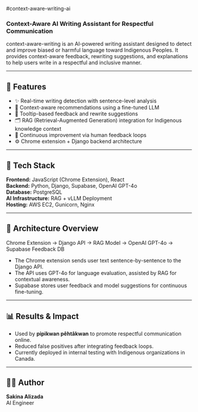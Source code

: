 #context-aware-writing-ai
### Context-Aware AI Writing Assistant for Respectful Communication

context-aware-writing is an AI-powered writing assistant designed to detect and improve biased or harmful language toward Indigenous Peoples. It provides context-aware feedback, rewriting suggestions, and explanations to help users write in a respectful and inclusive manner.

---

## 🚀 Features
- ✨ Real-time writing detection with sentence-level analysis
- 🧠 Context-aware recommendations using a fine-tuned LLM
- 💬 Tooltip-based feedback and rewrite suggestions
- 🗂️ RAG (Retrieval-Augmented Generation) integration for Indigenous knowledge context
- 🔄 Continuous improvement via human feedback loops
- ⚙️ Chrome extension + Django backend architecture

---

## 🧰 Tech Stack
**Frontend:** JavaScript (Chrome Extension), React  
**Backend:** Python, Django, Supabase, OpenAI GPT-4o  
**Database:** PostgreSQL  
**AI Infrastructure:** RAG + vLLM Deployment  
**Hosting:** AWS EC2, Gunicorn, Nginx  

---

## 🧩 Architecture Overview
Chrome Extension → Django API → RAG Model → OpenAI GPT-4o → Supabase Feedback DB


- The Chrome extension sends user text sentence-by-sentence to the Django API.
- The API uses GPT-4o for language evaluation, assisted by RAG for contextual awareness.
- Supabase stores user feedback and model suggestions for continuous fine-tuning.

---

## 📊 Results & Impact
- Used by **pipikwan pêhtâkwan** to promote respectful communication online.
- Reduced false positives after integrating feedback loops.
- Currently deployed in internal testing with Indigenous organizations in Canada.

---

## 🧑‍💻 Author
**Sakina Alizada**  
AI Engineer


